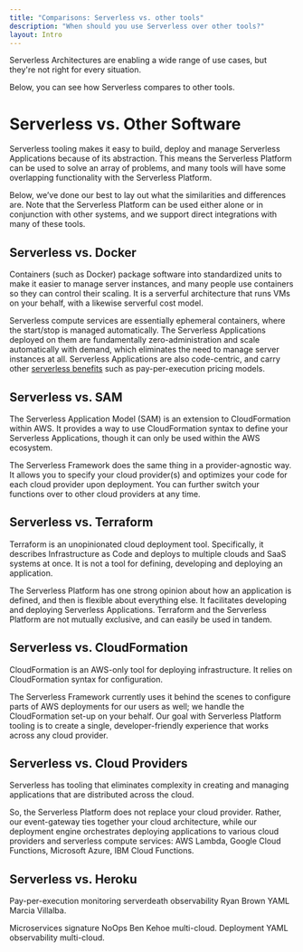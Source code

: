```yaml
---
title: "Comparisons: Serverless vs. other tools"
description: "When should you use Serverless over other tools?"
layout: Intro
---
```


Serverless Architectures are enabling a wide range of use cases, but they're not right for every situation.

Below, you can see how Serverless compares to other tools.

# Serverless vs. Other Software

Serverless tooling makes it easy to build, deploy and manage Serverless Applications because of its abstraction. This means the Serverless Platform can be used to solve an array of problems, and many tools will have some overlapping functionality with the Serverless Platform.

Below, we’ve done our best to lay out what the similarities and differences are. Note that the Serverless Platform can be used either alone or in conjunction with other systems, and we support direct integrations with many of these tools.


## Serverless vs. Docker

Containers (such as Docker) package software into standardized units to make it easier to manage server instances, and many people use containers so they can control their scaling. It is a serverful architecture that runs VMs on your behalf, with a likewise serverful cost model.

Serverless compute services are essentially ephemeral containers, where the start/stop is managed automatically. The Serverless Applications deployed on them are fundamentally zero-administration and scale automatically with demand, which eliminates the need to manage server instances at all. Serverless Applications are also code-centric, and carry other [serverless benefits](./#serverless-benefits) such as pay-per-execution pricing models.

<!-- TODO [more docker notes]
Still has strong OS administration and management responsibilities
Image is the unit of deployment
It helps compartmentalize the execution environment using cgroups
Shares system resources at the kernel level yet provides a feel of complete execution environment
Packages the execution environment along with the app and its dependencies nicely
Provides portability across hosts - Windows and Linux
Faster uptimes than VMs
Cheaper than VMs
Is not serverless because does not adhere to the 3 tenets:
Admin required, Cannot Auto-scale, Paying for idle time as container is up all the time

Lambda is nothing but ECS with:
ephemeral containers with start/stop managed automatically,
with instrumentation built-in, to meter and hence provide pay-per-execution,
using AWS managed pre-defined images per language runtime.
-->

## Serverless vs. SAM

The Serverless Application Model (SAM) is an extension to CloudFormation within AWS. It provides a way to use CloudFormation syntax to define your Serverless Applications, though it can only be used within the AWS ecosystem.

The Serverless Framework does the same thing in a provider-agnostic way. It allows you to specify your cloud provider(s) and optimizes your code for each cloud provider upon deployment. You can further switch your functions over to other cloud providers at any time.


## Serverless vs. Terraform

Terraform is an unopinionated cloud deployment tool. Specifically, it describes Infrastructure as Code and deploys to multiple clouds and SaaS systems at once. It is not a tool for defining, developing and deploying an application.

The Serverless Platform has one strong opinion about how an application is defined, and then is flexible about everything else. It facilitates developing and deploying Serverless Applications. Terraform and the Serverless Platform are not mutually exclusive, and can easily be used in tandem.


## Serverless vs. CloudFormation

CloudFormation is an AWS-only tool for deploying infrastructure. It relies on CloudFormation syntax for configuration.

The Serverless Framework currently uses it behind the scenes to configure parts of AWS deployments for our users as well; we handle the CloudFormation set-up on your behalf. Our goal with Serverless Platform tooling is to create a single, developer-friendly experience that works across any cloud provider.

<!-- TODO: [more CloudFormation notes]
CloudFormation main focus is on deploying infrastructure, and not focused on compute.
Using CloudFormation to deploy Serverless apps is a slow process. While we do currently depend on it, Serverless can be a lot faster if it focused on functions
CloudFormation is NOT provider agnostic and locks the users to AWS.
CloudFormation syntax is hard to reason around which causes the DX to suffer.
Using Cloudformation to deploy Serverless apps puts a hard requirement on the user to host his code on S3, which complicates the process. If Serverless focused on functions without depending on CloudFormation, this wouldn’t be a requirement.

-->

## Serverless vs. Cloud Providers

Serverless has tooling that eliminates complexity in creating and managing applications that are distributed across the cloud.

So, the Serverless Platform does not replace your cloud provider. Rather, our event-gateway ties together your cloud architecture, while our deployment engine orchestrates deploying applications to various cloud providers and serverless compute services: AWS Lambda, Google Cloud Functions, Microsoft Azure, IBM Cloud Functions.


## Serverless vs. Heroku

Pay-per-execution monitoring serverdeath observability Ryan Brown YAML Marcia Villalba.

Microservices signature NoOps Ben Kehoe multi-cloud. Deployment YAML observability multi-cloud. 

